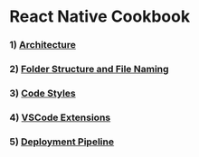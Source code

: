 # React Native Cookbook



### 1) [Architecture](architecture.md)
### 2) [Folder Structure and File Naming](folder-structure-and-file-naming.md)
### 3) [Code Styles](code-styles.md)
### 4) [VSCode Extensions](vs-code-extensions.md)
### 5) [Deployment Pipeline](deployment-pipeline.md)
